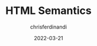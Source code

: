 ---
author: chrisferdinandi
date: 2022-03-21
permalink: false
tags:
  - html
  - semantics
target_url: https://gomakethings.com/html-semantics/
title: HTML Semantics
---